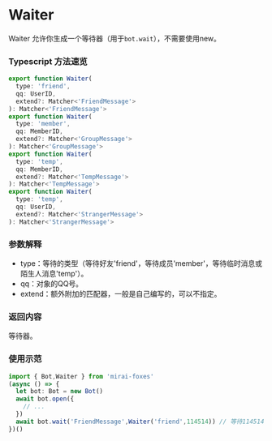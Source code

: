 # Waiter

Waiter 允许你生成一个等待器（用于`bot.wait`），不需要使用new。

### Typescript 方法速览

```typescript
export function Waiter(
  type: 'friend',
  qq: UserID,
  extend?: Matcher<'FriendMessage'>
): Matcher<'FriendMessage'>
export function Waiter(
  type: 'member',
  qq: MemberID,
  extend?: Matcher<'GroupMessage'>
): Matcher<'GroupMessage'>
export function Waiter(
  type: 'temp',
  qq: MemberID,
  extend?: Matcher<'TempMessage'>
): Matcher<'TempMessage'>
export function Waiter(
  type: 'temp',
  qq: UserID,
  extend?: Matcher<'StrangerMessage'>
): Matcher<'StrangerMessage'>
```

### 参数解释

- type：等待的类型（等待好友'friend'，等待成员'member'，等待临时消息或陌生人消息'temp'）。
- qq：对象的QQ号。
- extend：额外附加的匹配器，一般是自己编写的，可以不指定。

### 返回内容

等待器。

### 使用示范

```typescript
import { Bot,Waiter } from 'mirai-foxes'
(async () => {
  let bot: Bot = new Bot()
  await bot.open({
    // ...
  })
  await bot.wait('FriendMessage',Waiter('friend',114514)) // 等待114514的消息
})()
```